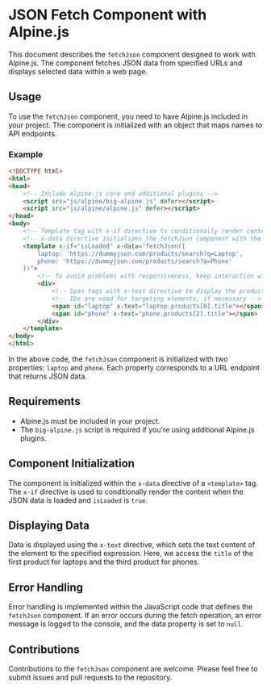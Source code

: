 # JSON Fetch Component with Alpine.js

This document describes the `fetchJson` component designed to work with Alpine.js. The component fetches JSON data from specified URLs and displays selected data within a web page.

## Usage

To use the `fetchJson` component, you need to have Alpine.js included in your project. The component is initialized with an object that maps names to API endpoints.

### Example

```html
<!DOCTYPE html>
<html>
<head>
    <!-- Include Alpine.js core and additional plugins -->
    <script src="js/alpine/big-alpine.js" defer></script>
    <script src="js/alpine/alpine.js" defer></script>
</head>
<body>
    <!-- Template tag with x-if directive to conditionally render content -->
    <!-- x-data directive initializes the fetchJson component with the given URLs -->
    <template x-if="isLoaded" x-data="fetchJson({
        laptop: 'https://dummyjson.com/products/search?q=Laptop',
        phone: 'https://dummyjson.com/products/search?q=Phone'
    })">
        <!-- To avoid problems with responsiveness, keep interaction with data within a div, you can use sub divs as much as you need -->
        <div>
            <!-- Span tags with x-text directive to display the product titles -->
            <!-- IDs are used for targeting elements, if necessary -->
            <span id="laptop" x-text="laptop.products[0].title"></span>
            <span id="phone" x-text="phone.products[2].title"></span>
        </div>
    </template>
</body>
</html>

```

In the above code, the `fetchJson` component is initialized with two properties: `laptop` and `phone`. Each property corresponds to a URL endpoint that returns JSON data.

## Requirements

- Alpine.js must be included in your project.
- The `big-alpine.js` script is required if you're using additional Alpine.js plugins.

## Component Initialization

The component is initialized within the `x-data` directive of a `<template>` tag. The `x-if` directive is used to conditionally render the content when the JSON data is loaded and `isLoaded` is `true`.

## Displaying Data

Data is displayed using the `x-text` directive, which sets the text content of the element to the specified expression. Here, we access the `title` of the first product for laptops and the third product for phones.

## Error Handling

Error handling is implemented within the JavaScript code that defines the `fetchJson` component. If an error occurs during the fetch operation, an error message is logged to the console, and the data property is set to `null`.

## Contributions

Contributions to the `fetchJson` component are welcome. Please feel free to submit issues and pull requests to the repository.
